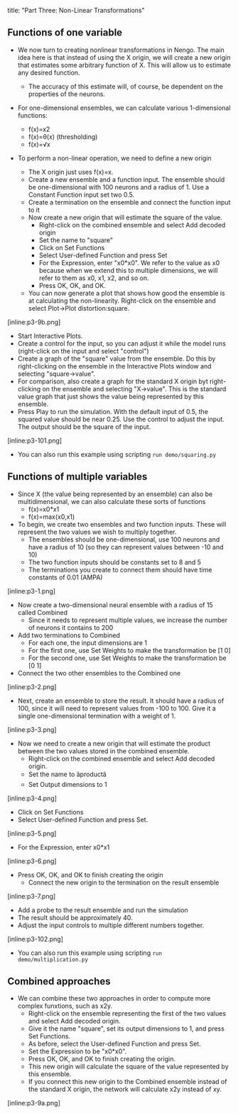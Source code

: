 title: "Part Three: Non-Linear Transformations"

## Functions of one variable

  * We now turn to creating nonlinear transformations in Nengo. The main idea here is that instead of using the X origin, we will create a new origin that estimates some arbitrary function of X. This will allow us to estimate any desired function. 
    * The accuracy of this estimate will, of course, be dependent on the properties of the neurons.
  * For one-dimensional ensembles, we can calculate various 1-dimensional functions:

    * f(x)=x2
    * f(x)=θ(x) (thresholding)
    * f(x)=√x
  * To perform a non-linear operation, we need to define a new origin

    * The X origin just uses f(x)=x.
    * Create a new ensemble and a function input. The ensemble should be one-dimensional with 100 neurons and a radius of 1. Use a Constant Function input set two 0.5.
    * Create a termination on the ensemble and connect the function input to it
    * Now create a new origin that will estimate the square of the value. 
      * Right-click on the combined ensemble and select Add decoded origin
      * Set the name to "square"
      * Click on Set Functions
      * Select User-defined Function and press Set
      * For the Expression, enter "x0*x0". We refer to the value as x0 because when we extend this to multiple dimensions, we will refer to them as x0, x1, x2, and so on.
      * Press OK, OK, and OK.
    * You can now generate a plot that shows how good the ensemble is at calculating the non-linearity. Right-click on the ensemble and select Plot->Plot distortion:square.

[inline:p3-9b.png]

  * Start Interactive Plots. 
  * Create a control for the input, so you can adjust it while the model runs (right-click on the input and select "control")
  * Create a graph of the "square" value from the ensemble. Do this by right-clicking on the ensemble in the Interactive Plots window and selecting "square->value".
  * For comparison, also create a graph for the standard X origin byt right-clicking on the ensemble and selecting "X->value". This is the standard value graph that just shows the value being represented by this ensemble.
  * Press Play to run the simulation. With the default input of 0.5, the squared value should be near 0.25. Use the control to adjust the input. The output should be the square of the input.

[inline:p3-101.png]

  * You can also run this example using scripting ` run demo/squaring.py `

## Functions of multiple variables

  * Since X (the value being represented by an ensemble) can also be multidimensional, we can also calculate these sorts of functions 
    * f(x)=x0*x1
    * f(x)=max(x0,x1)
  * To begin, we create two ensembles and two function inputs. These will represent the two values we wish to multiply together. 
    * The ensembles should be one-dimensional, use 100 neurons and have a radius of 10 (so they can represent values between -10 and 10)
    * The two function inputs should be constants set to 8 and 5
    * The terminations you create to connect them should have time constants of 0.01 (AMPA)

[inline:p3-1.png]

  * Now create a two-dimensional neural ensemble with a radius of 15 called Combined 
    * Since it needs to represent multiple values, we increase the number of neurons it contains to 200
  * Add two terminations to Combined 
    * For each one, the input dimensions are 1
    * For the first one, use Set Weights to make the transformation be [1 0]
    * For the second one, use Set Weights to make the transformation be [0 1]
  * Connect the two other ensembles to the Combined one

[inline:p3-2.png]

  * Next, create an ensemble to store the result. It should have a radius of 100, since it will need to represent values from -100 to 100. Give it a single one-dimensional termination with a weight of 1.

[inline:p3-3.png]

  * Now we need to create a new origin that will estimate the product between the two values stored in the combined ensemble. 
    * Right-click on the combined ensemble and select Add decoded origin.
    * Set the name to âproductâ
    * Set Output dimensions to 1

[inline:p3-4.png]

  * Click on Set Functions
  * Select User-defined Function and press Set.

[inline:p3-5.png]

  * For the Expression, enter x0*x1

[inline:p3-6.png]

  * Press OK, OK, and OK to finish creating the origin 
    * Connect the new origin to the termination on the result ensemble

[inline:p3-7.png]

  * Add a probe to the result ensemble and run the simulation
  * The result should be approximately 40.
  * Adjust the input controls to multiple different numbers together.

[inline:p3-102.png]

  * You can also run this example using scripting ` run demo/multiplication.py `

## Combined approaches

  * We can combine these two approaches in order to compute more complex funxtions, such as x2y. 
    * Right-click on the ensemble representing the first of the two values and select Add decoded origin.
    * Give it the name "square", set its output dimensions to 1, and press Set Functions.
    * As before, select the User-defined Function and press Set.
    * Set the Expression to be "x0*x0". 
    * Press OK, OK, and OK to finish creating the origin.
    * This new origin will calculate the square of the value represented by this ensemble.
    * If you connect this new origin to the Combined ensemble instead of the standard X origin, the network will calculate x2y instead of xy.

[inline:p3-9a.png]


